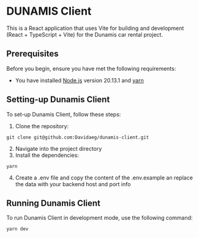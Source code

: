 # DUNAMIS Client

This is a React application that uses Vite for building and development (React + TypeScript + Vite) for the Dunamis car rental project.

## Prerequisites

Before you begin, ensure you have met the following requirements:

- You have installed [Node.js](https://nodejs.org/en/download/) version 20.13.1 and [yarn](https://classic.yarnpkg.com/lang/en/docs/install/#mac-stable)

## Setting-up Dunamis Client

To set-up Dunamis Client, follow these steps:

1. Clone the repository:

```
git clone git@github.com:Davidaeg/dunamis-client.git
```

2. Navigate into the project directory
3. Install the dependencies:

```
yarn
```

4. Create a .env file and copy the content of the .env.example an replace the data with your backend host and port info

## Running Dunamis Client

To run Dunamis Client in development mode, use the following command:

```
yarn dev
```
